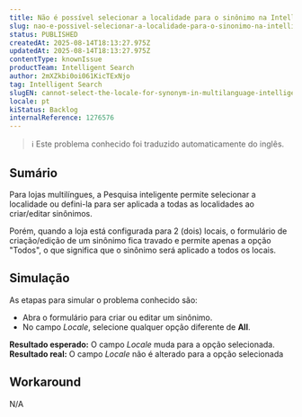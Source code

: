 ```yaml
---
title: Não é possível selecionar a localidade para o sinônimo na Intelligent Search multilíngue
slug: nao-e-possivel-selecionar-a-localidade-para-o-sinonimo-na-intelligent-search-multilingue
status: PUBLISHED
createdAt: 2025-08-14T18:13:27.975Z
updatedAt: 2025-08-14T18:13:27.975Z
contentType: knownIssue
productTeam: Intelligent Search
author: 2mXZkbi0oi061KicTExNjo
tag: Intelligent Search
slugEN: cannot-select-the-locale-for-synonym-in-multilanguage-intelligent-search
locale: pt
kiStatus: Backlog
internalReference: 1276576
---
```


>ℹ️ Este problema conhecido foi traduzido automaticamente do inglês.

## Sumário


Para lojas multilíngues, a Pesquisa inteligente permite selecionar a localidade ou defini-la para ser aplicada a todas as localidades ao criar/editar sinônimos.

Porém, quando a loja está configurada para 2 (dois) locais, o formulário de criação/edição de um sinônimo fica travado e permite apenas a opção "Todos", o que significa que o sinônimo será aplicado a todos os locais.
## Simulação


As etapas para simular o problema conhecido são:

- Abra o formulário para criar ou editar um sinônimo.
- No campo _Locale_, selecione qualquer opção diferente de **All**.

**Resultado esperado:** O campo _Locale_ muda para a opção selecionada.
**Resultado real:** O campo _Locale_ não é alterado para a opção selecionada
## Workaround


N/A



